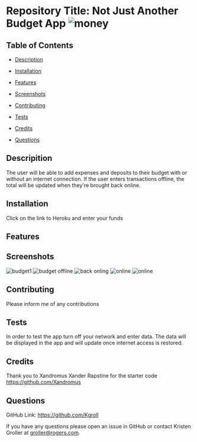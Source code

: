  
  # Repository Title:   Not Just Another Budget App     ![money](https://user-images.githubusercontent.com/75186217/115129798-4dead800-9fb7-11eb-9e97-e5f84c91b6dc.jpg)
    

  ## Table of Contents

  * [Description](#description)

  * [Installation](#installation)

  * [Features](#features)

  * [Screenshots](#screenshots)

  * [Contributing](#contributing)

  * [Tests](#tests)

  * [Credits](#credits)

  * [Questions](#questions)

  ## Descripition

  The user will be able to add expenses and deposits to their budget with or without an internet connection. If the user enters transactions offline, the total will be updated when they're brought back online.

  ## Installation

  Click on the link to Heroku and enter your funds

  ## Features

  

  ## Screenshots
  
![budget1](https://user-images.githubusercontent.com/75186217/115129704-67d7eb00-9fb6-11eb-8941-7435a14495a8.jpg)
![budget offline](https://user-images.githubusercontent.com/75186217/115129706-6c9c9f00-9fb6-11eb-967b-3fd82013bce6.jpg)
![back onling](https://user-images.githubusercontent.com/75186217/115129708-6efef900-9fb6-11eb-9d79-e34f7de640dd.jpg)
![online](https://user-images.githubusercontent.com/75186217/115129715-79b98e00-9fb6-11eb-8a2c-d72547a30635.jpg)
![online](https://user-images.githubusercontent.com/75186217/115129796-4c211480-9fb7-11eb-8917-1a6fc88627e9.jpg)





  ## Contributing

  Please inform me of any contributions

  ## Tests

  In order to test the app turn off your network and enter data. The data will be displayed in the app and will update once internet access is restored.

  ## Credits
  
  Thank you to Xandromus Xander Rapstine for the starter code
  https://github.com/Xandromus

  ## Questions

   GitHub Link:   https://github.com/Kgroll

   If you have any questions please open an issue in GitHub or contact Kristen Groller at groller@rogers.com.
